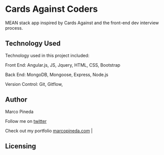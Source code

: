 # Cards Against Coders
MEAN stack app inspired by Cards Against and the front-end dev interview process.

## Technology Used

Technology used in this project included:

Front End: Angular.js, JS, Jquery, HTML, CSS, Bootstrap

Back End: MongoDB, Mongoose, Express, Node.js

Version Control: Git, Gitflow,

## Author

Marco Pineda

Follow me on [twitter]('http://twitter.com/marcoapineda13')

Check out my portfolio
 [marcopineda.com]('http://marcopineda.com') |



## Licensing
